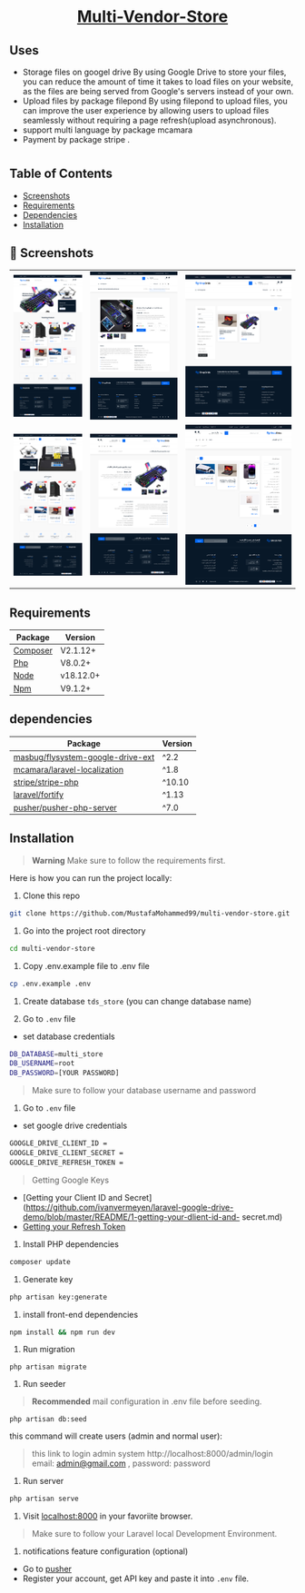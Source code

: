 <a href="https://github.com/MustafaMohammed99/multi-vendor-store"> <h1 align="center">Multi-Vendor-Store </h1></a>

## Uses
* Storage files on googel drive 
By using Google Drive to store your files, you can reduce the amount of time it takes to load files on your website, as the files are being               served from Google's servers instead of your own.
* Upload files by  package filepond
By using filepond to upload files, you can improve the user experience by allowing users to upload files seamlessly without requiring a                   page refresh(upload asynchronous).
* support multi language by package mcamara
* Payment by package stripe .


#
## Table of Contents

* [Screenshots](#screenshots)
* [Requirements](#requirements)
* [Dependencies](#dependencies)
* [Installation](#installation)

<a name="screenshots"></a>
## 📸 Screenshots


||||
|:----------------------------------------:|:-----------------------------------------:|:-----------------------------------------: |
|![Imgur](screanshots/front/en/front_index.png) | ![Imgur](screanshots/front/en/front_show.png) |![Imgur](screanshots/front/en/front_search.png) |
|![Imgur](screanshots/front/ar/ar_front_index.png) |![Imgur](screanshots/front/ar/ar_front_show.png) | ![Imgur](screanshots/front/ar/ar_front_search.png) |


<a name="requirements"></a>
## Requirements

Package | Version
--- | ---
[Composer](https://getcomposer.org/) | V2.1.12+
[Php](https://www.php.net/)          | V8.0.2+
[Node](https://nodejs.org/en/)       | v18.12.0+
[Npm](https://nodejs.org/en/)        | V9.1.2+ 

<a name="dependencies"></a>
## dependencies

Package | Version
---- | ----
[masbug/flysystem-google-drive-ext](https://github.com/masbug/flysystem-google-drive-ext) | ^2.2
[mcamara/laravel-localization](https://github.com/mcamara/laravel-localization) | ^1.8
[stripe/stripe-php](https://github.com/stripe/stripe-php) | ^10.10
[laravel/fortify](https://github.com/laravel/fortify) | ^1.13
[pusher/pusher-php-server](https://github.com/pusher/pusher-http-php) | ^7.0


<a name="installation"></a>
## Installation

> **Warning**
> Make sure to follow the requirements first.

Here is how you can run the project locally:
1. Clone this repo
```sh
git clone https://github.com/MustafaMohammed99/multi-vendor-store.git
```

1. Go into the project root directory
```sh
cd multi-vendor-store
```

1. Copy .env.example file to .env file
```sh
cp .env.example .env
```
1. Create database `tds_store` (you can change database name)

1. Go to `.env` file 
- set database credentials 
```sh 
DB_DATABASE=multi_store
DB_USERNAME=root
DB_PASSWORD=[YOUR PASSWORD]
```
> Make sure to follow your database username and password

1. Go to `.env` file 
- set google drive credentials 
```sh 
GOOGLE_DRIVE_CLIENT_ID =
GOOGLE_DRIVE_CLIENT_SECRET =
GOOGLE_DRIVE_REFRESH_TOKEN =
```
>  Getting Google Keys 
- [Getting your Client ID and Secret](https://github.com/ivanvermeyen/laravel-google-drive-demo/blob/master/README/1-getting-your-dlient-id-and-            secret.md)
- [Getting your Refresh Token](https://github.com/ivanvermeyen/laravel-google-drive-demo/blob/master/README/2-getting-your-refresh-token.md)



1. Install PHP dependencies 
```sh
composer update
```

1. Generate key 
```sh
php artisan key:generate
```

1. install front-end dependencies
```sh
npm install && npm run dev
```

1. Run migration
```
php artisan migrate
```

1. Run seeder

> **Recommended**
>  mail configuration in .env file before seeding.

```
php artisan db:seed
```
this command will create users (admin and normal user):
> this link to login admin system http://localhost:8000/admin/login email: admin@gmail.com , password: password


1. Run server 

```sh
php artisan serve
```  

1. Visit [localhost:8000](http://localhost:8000) in your favoriite browser.

> Make sure to follow your Laravel local Development Environment.

1. notifications feature configuration (optional)
- Go to [pusher](https://pusher.com)
- Register your account, get API key and paste it into `.env` file.
